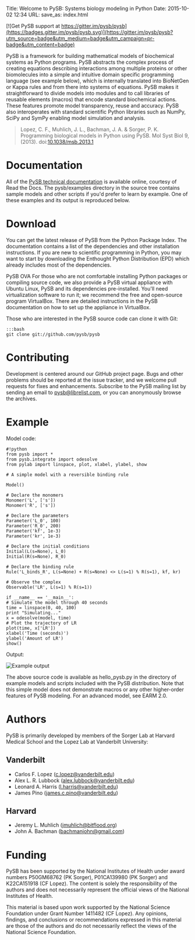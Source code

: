 Title: Welcome to PySB: Systems biology modeling in Python
Date: 2015-10-02 12:34
URL:
save_as: index.html

[![Get PySB support at https://gitter.im/pysb/pysb](https://badges.gitter.im/pysb/pysb.svg)](https://gitter.im/pysb/pysb?utm_source=badge&utm_medium=badge&utm_campaign=pr-badge&utm_content=badge)

PySB is a framework for building mathematical models of biochemical systems as Python programs. PySB abstracts the complex process of creating equations describing interactions among multiple proteins or other biomolecules into a simple and intuitive domain specific programming language (see example below), which is internally translated into BioNetGen or Kappa rules and from there into systems of equations. PySB makes it straightforward to divide models into modules and to call libraries of reusable elements (macros) that encode standard biochemical actions. These features promote model transparency, reuse and accuracy. PySB also interoperates with standard scientific Python libraries such as NumPy, SciPy and SymPy enabling model simulation and analysis.

> Lopez, C. F., Muhlich, J. L., Bachman, J. A. & Sorger, P. K. Programming biological models in Python using PySB. Mol Syst Biol 9, (2013). doi:[10.1038/msb.2013.1](http://dx.doi.org/10.1038/msb.2013.1)

# Documentation

All of the [PySB technical documentation](http://pysb.readthedocs.org) is available online, courtesy of Read the Docs. The pysb/examples directory in the source tree contains sample models and other scripts if you'd prefer to learn by example. One of these examples and its output is reproduced below.

# Download

You can get the latest release of PySB from the Python Package Index. The documentation contains a list of the dependencies and other installation instructions. If you are new to scientific programming in Python, you may want to start by downloading the Enthought Python Distribution (EPD) which already includes most of the dependencies.

PySB OVA For those who are not comfortable installing Python packages or compiling source code, we also provide a PySB virtual appliance with Ubuntu Linux, PySB and its dependencies pre-installed. You'll need virtualization software to run it; we recommend the free and open-source program VirtualBox. There are detailed instructions in the PySB documentation on how to set up the appliance in VirtualBox.

Those who are interested in the PySB source code can clone it with Git:

    :::bash
    git clone git://github.com/pysb/pysb

# Contributing

Development is centered around our GitHub project page. Bugs and other problems should be reported at the issue tracker, and we welcome pull requests for fixes and enhancements. Subscribe to the PySB mailing list by sending an email to pysb@librelist.com, or you can anonymously browse the archives.

# Example

Model code:

    #!python
    from pysb import *
    from pysb.integrate import odesolve
    from pylab import linspace, plot, xlabel, ylabel, show

    # A simple model with a reversible binding rule

    Model()

    # Declare the monomers
    Monomer('L', ['s'])
    Monomer('R', ['s'])

    # Declare the parameters
    Parameter('L_0', 100)
    Parameter('R_0', 200)
    Parameter('kf', 1e-3)
    Parameter('kr', 1e-3)

    # Declare the initial conditions
    Initial(L(s=None), L_0)
    Initial(R(s=None), R_0)

    # Declare the binding rule
    Rule('L_binds_R', L(s=None) + R(s=None) <> L(s=1) % R(s=1), kf, kr)

    # Observe the complex
    Observable('LR', L(s=1) % R(s=1))

    if __name__ == '__main__':
    # Simulate the model through 40 seconds
    time = linspace(0, 40, 100)
    print "Simulating..."
    x = odesolve(model, time)
    # Plot the trajectory of LR
    plot(time, x['LR'])
    xlabel('Time (seconds)')
    ylabel('Amount of LR')
    show()

Output:

![Example output]({filename}/images/example_output.png)

The above source code is available as hello_pysb.py in the directory of example models and scripts included with the PySB distribution. Note that this simple model does not demonstrate macros or any other higher-order features of PySB modeling. For an advanced model, see EARM 2.0.

# Authors

PySB is primarily developed by members of the Sorger Lab at Harvard Medical School and the Lopez Lab at Vanderbilt University:

## Vanderbilt

* Carlos F. Lopez (c.lopez@vanderbilt.edu)
* Alex L. R. Lubbock (alex.lubbock@vanderbilt.edu)
* Leonard A. Harris (l.harris@vanderbilt.edu)
* James Pino (james.c.pino@vanderbilt.edu)

## Harvard

* Jeremy L. Muhlich (jmuhlich@bitflood.org)
* John A. Bachman (bachmanjohn@gmail.com)

# Funding

PySB has been supported by the National Institutes of Health under award numbers P50GM68762 (PK Sorger), P01CA139980 (PK Sorger) and K22CA151918 (CF Lopez). The content is solely the responsibility of the authors and does not necessarily represent the official views of the National Institutes of Health.

This material is based upon work supported by the National Science Foundation under Grant Number 1411482 (CF Lopez). Any opinions, findings, and conclusions or recommendations expressed in this material are those of the authors and do not necessarily reflect the views of the National Science Foundation. 
